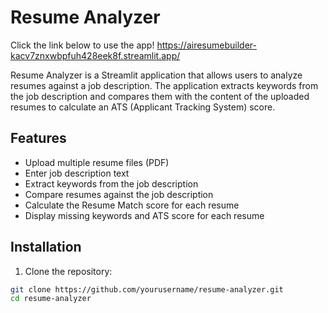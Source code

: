 # Resume Analyzer
Click the link below to use the app!
https://airesumebuilder-kacv7znxwbpfuh428eek8f.streamlit.app/


Resume Analyzer is a Streamlit application that allows users to analyze resumes against a job description. The application extracts keywords from the job description and compares them with the content of the uploaded resumes to calculate an ATS (Applicant Tracking System) score.

## Features

- Upload multiple resume files (PDF)
- Enter job description text
- Extract keywords from the job description
- Compare resumes against the job description
- Calculate the Resume Match score for each resume
- Display missing keywords and ATS score for each resume

## Installation

1. Clone the repository:

```sh
git clone https://github.com/yourusername/resume-analyzer.git
cd resume-analyzer
